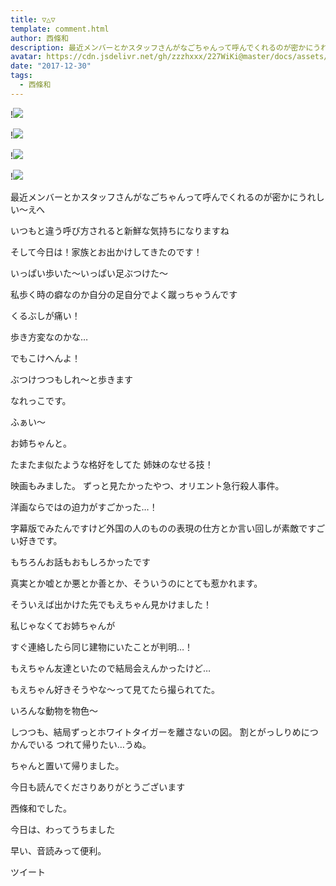 ```yaml
---
title: ▽△▽
template: comment.html
author: 西條和
description: 最近メンバーとかスタッフさんがなごちゃんって呼んでくれるのが密かにうれしい〜えへいつもと違う呼び方されると新鮮な気持ちになりますねそして今日は！家族とお出かけして...
avatar: https://cdn.jsdelivr.net/gh/zzzhxxx/227WiKi@master/docs/assets/photo/avatar/nagomi.jpg
date: "2017-12-30"
tags:
  - 西條和
---
```


!![](https://cdn.jsdelivr.net/gh/227WiKi/227WiKi-image@master/blog-image/nagomi-2017-12-30_1.jpg)

!![](https://cdn.jsdelivr.net/gh/227WiKi/227WiKi-image@master/blog-image/nagomi-2017-12-30_2.jpg)

!![](https://cdn.jsdelivr.net/gh/227WiKi/227WiKi-image@master/blog-image/nagomi-2017-12-30_3.jpg)

!![](https://cdn.jsdelivr.net/gh/227WiKi/227WiKi-image@master/blog-image/nagomi-2017-12-30_4.jpg)






最近メンバーとかスタッフさんがなごちゃんって呼んでくれるのが密かにうれしい〜えへ



いつもと違う呼び方されると新鮮な気持ちになりますね








そして今日は！家族とお出かけしてきたのです！





いっぱい歩いた〜いっぱい足ぶつけた〜




私歩く時の癖なのか自分の足自分でよく蹴っちゃうんです



くるぶしが痛い！

歩き方変なのかな…



でもこけへんよ！



ぶつけつつもしれ〜と歩きます

なれっこです。








ふぁい〜








お姉ちゃんと。


たまたま似たような格好をしてた
姉妹のなせる技！







映画もみました。
ずっと見たかったやつ、オリエント急行殺人事件。


洋画ならではの迫力がすごかった…！



字幕版でみたんですけど外国の人のものの表現の仕方とか言い回しが素敵ですごい好きです。


もちろんお話もおもしろかったです




真実とか嘘とか悪とか善とか、そういうのにとても惹かれます。







そういえば出かけた先でもえちゃん見かけました！






私じゃなくてお姉ちゃんが




すぐ連絡したら同じ建物にいたことが判明…！


もえちゃん友達といたので結局会えんかったけど…














もえちゃん好きそうやな〜って見てたら撮られてた。












いろんな動物を物色〜












しつつも、結局ずっとホワイトタイガーを離さないの図。
割とがっしりめにつかんでいる
つれて帰りたい…うぬ。









ちゃんと置いて帰りました。





今日も読んでくださりありがとうございます




西條和でした。




今日は、わってうちました


早い、音読みって便利。


ツイート



